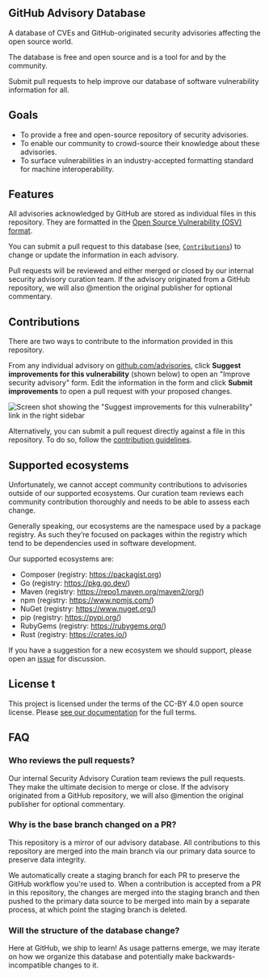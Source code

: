 ## GitHub Advisory Database 

A database of CVEs and GitHub-originated security advisories affecting the open source world. 

The database is free and open source and is a tool for and by the community.

Submit pull requests to help improve our database of software vulnerability information for all. 

## Goals

* To provide a free and open-source repository of security advisories. 
* To enable our community to crowd-source their knowledge about these advisories. 
* To surface vulnerabilities in an industry-accepted formatting standard for machine interoperability. 

## Features 

All advisories acknowledged by GitHub are stored as individual files in this repository. They are formatted in the [Open Source Vulnerability (OSV) format](https://ossf.github.io/osv-schema/). 

You can submit a pull request to this database (see, [`Contributions`](#contributions)) to change or update the information in each advisory. 

Pull requests will be reviewed and either merged or closed by our internal security advisory curation team. If the advisory originated from a GitHub repository, we will also @mention the original publisher for optional commentary. 

## Contributions

There are two ways to contribute to the information provided in this repository. 

From any individual advisory on [github.com/advisories](https://github.com/advisories), click **Suggest improvements for this vulnerability** (shown below) to open an "Improve security advisory" form. Edit the information in the form and click **Submit improvements** to open a pull request with your proposed changes. 

![Screen shot showing the "Suggest improvements for this vulnerability" link in the right sidebar](https://user-images.githubusercontent.com/8700883/153685286-34c8416e-7021-4a85-b140-a0e5758c959b.png)

Alternatively, you can submit a pull request directly against a file in this repository. To do so, follow the [contribution guidelines](https://github.com/github/advisory-database/blob/main/CONTRIBUTING.md). 

## Supported ecosystems 

Unfortunately, we cannot accept community contributions to advisories outside of our supported ecosystems. Our curation team reviews each community contribution thoroughly and needs to be able to assess each change. 

Generally speaking, our ecosystems are the namespace used by a package registry. As such they’re focused on packages within the registry which tend to be dependencies used in software development.

Our supported ecosystems are:

- Composer (registry: https://packagist.org)
- Go (registry: https://pkg.go.dev/)
- Maven (registry: https://repo1.maven.org/maven2/org/)
- npm (registry: https://www.npmjs.com/)
- NuGet (registry: https://www.nuget.org/)
- pip (registry: https://pypi.org/)
- RubyGems (registry: https://rubygems.org/)
- Rust (registry: https://crates.io/)

If you have a suggestion for a new ecosystem we should support, please open an [issue](https://github.com/github/advisory-database/issues) for discussion.

## License t

This project is licensed under the terms of the CC-BY 4.0 open source license. Please [see our documentation](https://docs.github.com/en/github/site-policy/github-terms-for-additional-products-and-features#12-advisory-database) for the full terms.

## FAQ

### Who reviews the pull requests? 

Our internal Security Advisory Curation team reviews the pull requests. They make the ultimate decision to merge or close. If the advisory originated from a GitHub repository, we will also @mention the original publisher for optional commentary. 

### Why is the base branch changed on a PR? 

This repository is a mirror of our advisory database. All contributions to this repository are merged into the main branch via our primary data source to preserve data integrity. 

We automatically create a staging branch for each PR to preserve the GitHub workflow you're used to. When a contribution is accepted from a PR in this repository, the changes are merged into the staging branch and then pushed to the primary data source to be merged into main by a separate process, at which point the staging branch is deleted.

### Will the structure of the database change?  

Here at GitHub, we ship to learn! As usage patterns emerge, we may iterate on how we organize this database and potentially make backwards-incompatible changes to it. 
